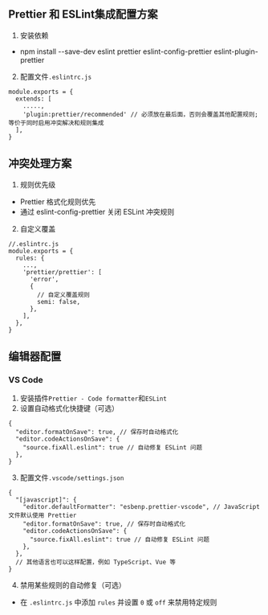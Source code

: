 ## Prettier 和 ESLint集成配置方案
1. 安装依赖
* npm install --save-dev eslint prettier eslint-config-prettier eslint-plugin-prettier
2. 配置文件`‌.eslintrc.js`
```
module.exports = {
  extends: [
    .....,
    'plugin:prettier/recommended' // 必须放在最后面，否则会覆盖其他配置规则;等价于同时启用冲突解决和规则集成
  ],
}
```
## 冲突处理方案
1. 规则优先级
* Prettier 格式化规则优先
* 通过 eslint-config-prettier 关闭 ESLint 冲突规则
2. 自定义覆盖
```
//.eslintrc.js
module.exports = {
  rules: {
    ...,
    'prettier/prettier': [
      'error',
      {
        // 自定义覆盖规则
        semi: false,
      },
    ],
  },
}
```
## 编辑器配置
### VS Code
1. 安装插件`Prettier - Code formatter`和`ESLint`
2. 设置自动格式化快捷键（可选）
```
{
  "editor.formatOnSave": true, // 保存时自动格式化
  "editor.codeActionsOnSave": {
    "source.fixAll.eslint": true // 自动修复 ESLint 问题
  },
}
```
3. 配置文件`.vscode/settings.json`
```
{
  "[javascript]": {
    "editor.defaultFormatter": "esbenp.prettier-vscode", // JavaScript 文件默认使用 Prettier
    "editor.formatOnSave": true, // 保存时自动格式化
    "editor.codeActionsOnSave": {
      "source.fixAll.eslint": true // 自动修复 ESLint 问题
    },
  },
  // 其他语言也可以这样配置，例如 TypeScript、Vue 等
}
```
4. 禁用某些规则的自动修复（可选）
* 在 `.eslintrc.js` 中添加 `rules` 并设置 `0` 或 `off` 来禁用特定规则
